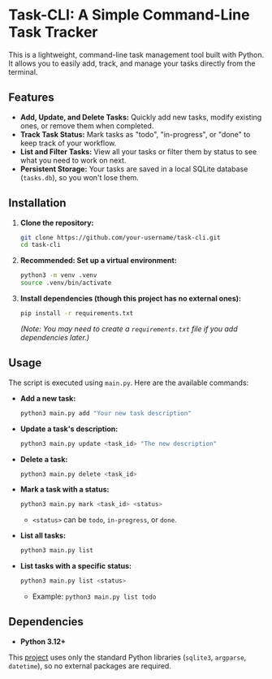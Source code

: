 # Task-CLI: A Simple Command-Line Task Tracker

This is a lightweight, command-line task management tool built with Python. It allows you to easily add, track, and manage your tasks directly from the terminal.

## Features

*   **Add, Update, and Delete Tasks:** Quickly add new tasks, modify existing ones, or remove them when completed.
*   **Track Task Status:** Mark tasks as "todo", "in-progress", or "done" to keep track of your workflow.
*   **List and Filter Tasks:** View all your tasks or filter them by status to see what you need to work on next.
*   **Persistent Storage:** Your tasks are saved in a local SQLite database (`tasks.db`), so you won't lose them.

## Installation

1.  **Clone the repository:**
    ```bash
    git clone https://github.com/your-username/task-cli.git
    cd task-cli
    ```

2.  **Recommended: Set up a virtual environment:**
    ```bash
    python3 -m venv .venv
    source .venv/bin/activate
    ```

3.  **Install dependencies (though this project has no external ones):**
    ```bash
    pip install -r requirements.txt 
    ```
    *(Note: You may need to create a `requirements.txt` file if you add dependencies later.)*

## Usage

The script is executed using `main.py`. Here are the available commands:

*   **Add a new task:**
    ```bash
    python3 main.py add "Your new task description"
    ```

*   **Update a task's description:**
    ```bash
    python3 main.py update <task_id> "The new description"
    ```

*   **Delete a task:**
    ```bash
    python3 main.py delete <task_id>
    ```

*   **Mark a task with a status:**
    ```bash
    python3 main.py mark <task_id> <status>
    ```
    *   `<status>` can be `todo`, `in-progress`, or `done`.

*   **List all tasks:**
    ```bash
    python3 main.py list
    ```

*   **List tasks with a specific status:**
    ```bash
    python3 main.py list <status>
    ```
    *   Example: `python3 main.py list todo`

## Dependencies

*   **Python 3.12+**

This [project](https://roadmap.sh/projects/task-tracker) uses only the standard Python libraries (`sqlite3`, `argparse`, `datetime`), so no external packages are required.
